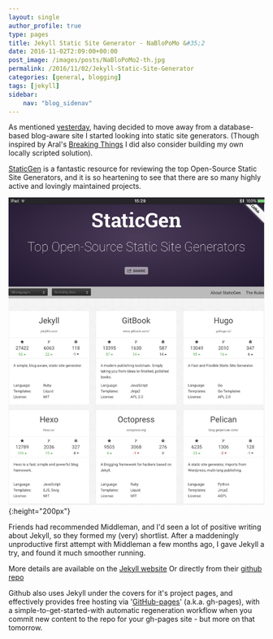 ```yaml
---
layout: single
author_profile: true
type: pages
title: Jekyll Static Site Generator - NaBloPoMo &#35;2
date: 2016-11-02T2:09:00+00:00
post_image: /images/posts/NaBloPoMo2-th.jpg
permalink: /2016/11/02/Jekyll-Static-Site-Generator
categories: [general, blogging]
tags: [jekyll]
sidebar:
    nav: "blog_sidenav"
---
```

As mentioned [yesterday](../01/Getting-back-into-blogging), having decided to move away from a database-based blog-aware site I started looking into static site generators. (Though inspired by Aral's [Breaking Things](http://www.breakingthin.gs/) I did also consider building my own locally scripted solution).  

[StaticGen](https://www.staticgen.com/) is a fantastic resource for reviewing the top Open-Source Static Site Generators, and it is so heartening to see that there are so many highly active and lovingly maintained projects.

![StaticGen screenshot ](/images/posts/NaBloPoMo2-sg.jpg){:height="200px"}

Friends had recommended Middleman, and I'd seen a lot of positive writing about Jekyll, so they formed my (very) shortlist. After a maddeningly unproductive first attempt with Middleman a few months ago, I gave Jekyll a try, and found it much smoother running.  

More details are available on the [Jekyll website](https://jekyllrb.com/)
Or directly from their [github repo](https://github.com/jekyll/jekyll)

Github also uses Jekyll under the covers for it's project pages, and effectively provides free hosting via '[GitHub-pages](https://pages.github.com/)' (a.k.a. gh-pages), with a simple-to-get-started-with automatic regeneration workflow when you commit new content to the repo for your gh-pages site - but more on that tomorrow.
